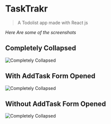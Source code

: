 # TaskTrakr
> A Todolist app made with React js


*Here Are some of the screenshots*

## Completely Collapsed
![Completely Collapsed](public/screenshots/TaskTrakr®(Completely%20collapsed).png)
## With AddTask Form Opened

![Completely Collapsed](public/screenshots/TaskTrakr®(With%20form).png)

## Without AddTask Form Opened
![Completely Collapsed](public/screenshots/TaskTrakr®(without-forms).png)